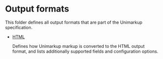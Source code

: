 # Output formats

This folder defines all output formats that are part of the Unimarkup specification.

- [HTML](/output-formats/html/README.md)

  Defines how Unimarkup markup is converted to the HTML output format,
  and lists additionally supported fields and configuration options.
